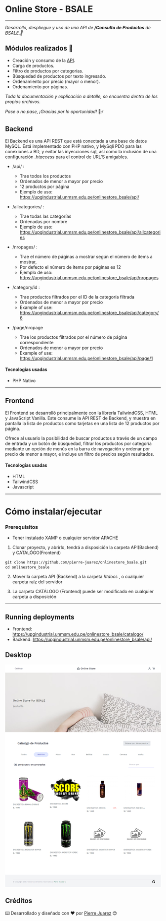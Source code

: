 # Online Store - BSALE 

<hr>

_Desarrollo, despliegue y uso de una API de **/Consulta de Productos**  de  [BSALE](https://www.bsale.com.pe/).💪_

## Módulos realizados 🤩

- Creación y consumo de la [API](https://upgindustrial.unmsm.edu.pe/onlinestore_bsale/api).
- Carga de productos.
- Filtro de productos por categorías.
- Búsquedad de productos por texto ingresado.
- Ordenamiento por precio (mayor o menor).
- Ordenamiento por páginas.


_Toda la documentación y explicación a detalle, se encuentra dentro de los propios archivos._

_Pase o no pase, ¡Gracias por lo oportunidad!_ 🙌⚡

## Backend
El Backend es una API REST que está conectada a una base de datos MySQL. 
Está implementado con PHP nativo, y MySqli PDO para las conexiones a BD, y evitar las inyecciones sql, así como la inclusión de una configuración _.htaccess_ para el control de URL'S amigables.

* /api/    :
    * Trae todos los productos 
    * Ordenados de menor a mayor por precio
    * 12 productos por página
    * Ejemplo de uso: https://upgindustrial.unmsm.edu.pe/onlinestore_bsale/api/


* /allcategories/    :
    * Trae todas las categorías 
    * Ordenadas por nombre    
    * Ejemplo de uso: https://upgindustrial.unmsm.edu.pe/onlinestore_bsale/api/allcategories


* /nropages/    :
    * Trae el número de páginas a mostrar según el número de items a mostrar,
    * Por defecto el número de items por páginas es 12
    * Ejemplo de uso: https://upgindustrial.unmsm.edu.pe/onlinestore_bsale/api/nropages


* /category/id  : 
    * Trae productos filtrados por el ID de la categoría filtrada
    * Ordenados de menor a mayor por precio
    * Example of use: https://upgindustrial.unmsm.edu.pe/onlinestore_bsale/api/category/6


* /page/nropage
    * Trae los productos filtrados por el número de página correspondiente
    * Ordenados de menor a mayor por precio
    * Example of use: https://upgindustrial.unmsm.edu.pe/onlinestore_bsale/api/page/1

#### Tecnologías usadas
* PHP Nativo

<hr>


## Frontend
El Frontend se desarrolló principalmente con la librería TailwindCSS, HTML y JavaScript Vanilla. 
Este consume la API REST de Backend, y muestra en pantalla la lista de productos como tarjetas en una lista de 12 productos por página.

Ofrece al usuario la posibilidad de buscar productos a través de un campo de entrada y un botón de búsquedad, filtrar los productos por categoría mediante un opción de menús en la barra de navegación y ordenar por precio de menor a mayor, e incluye un filtro de precios según resultados.

#### Tecnologías usadas
* HTML
* TailwindCSS
* Javascript

<hr>

# Cómo instalar/ejecutar

### Prerequisitos
- Tener instalado XAMP o cualquier servidor APACHE

1. Clonar proyecto, y abrirlo, tendrá a disposición la carpeta API(Backend) y CATALÓGO(Frontend)
```
git clone https://github.com/pierre-juarez/onlinestore_bsale.git
cd onlinestore_bsale
```
2. Mover la carpeta API (Backend) a la carpeta _htdocs_ , o cualquier carpeta raíz del servidor

3. La carpeta CATÁLOGO (Frontend) puede ser modificado en cualquier carpeta a disposición

<hr>

## Running deployments
* Frontend: https://upgindustrial.unmsm.edu.pe/onlinestore_bsale/catalogo/
* Backend: https://upgindustrial.unmsm.edu.pe/onlinestore_bsale/api/

## Desktop

![Versión Desktop](catalogo/img/screenshots/bsaledemo.png?raw=true "Demo Versión Desktop")


## Créditos


⌨️ Desarrollado y diseñado con ♥️ por [Pierre Juarez](https://github.com/pierre-juarez) 😊


